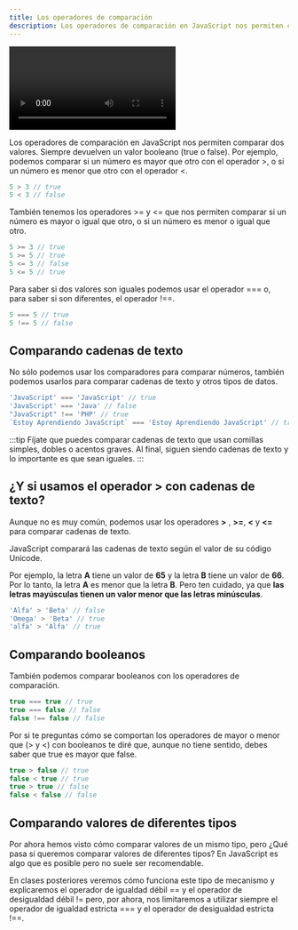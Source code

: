 ```yaml
---
title: Los operadores de comparación
description: Los operadores de comparación en JavaScript nos permiten comparar dos valores.
---
```


<video class="container video" controls>
    <source src="/assets/video/introduccion/operadores-de-comparacion.mp4" type="video/mp4">
</video>

Los operadores de comparación en JavaScript nos permiten comparar dos valores. Siempre devuelven un valor booleano (true o false).
Por ejemplo, podemos comparar si un número es mayor que otro con el operador >, o si un número es menor que otro con el operador <.
```js title="Mayor o Menor"
5 > 3 // true
5 < 3 // false
```
También tenemos los operadores >= y <= que nos permiten comparar si un número es mayor o igual que otro, o si un número es menor o igual que otro.
```js title="Mayor o igual, Menor o igual"
5 >= 3 // true
5 >= 5 // true
5 <= 3 // false
5 <= 5 // true
```
Para saber si dos valores son iguales podemos usar el operador === o, para saber si son diferentes, el operador !==.
```js title="Igual"
5 === 5 // true
5 !== 5 // false
```

## Comparando cadenas de texto
No sólo podemos usar los comparadores para comparar números, también podemos usarlos para comparar cadenas de texto y otros tipos de datos.
```js title="Comprar Cadenas de texto"
'JavaScript' === 'JavaScript' // true
'JavaScript' === 'Java' // false
"JavaScript" !== 'PHP' // true
`Estoy Aprendiendo JavaScript` === 'Estoy Aprendiendo JavaScript' // true
```
:::tip
Fíjate que puedes comparar cadenas de texto que usan comillas simples, dobles o acentos graves. Al final, siguen siendo cadenas de texto y lo importante es que sean iguales.
:::

## ¿Y si usamos el operador > con cadenas de texto?
Aunque no es muy común, podemos usar los operadores **>** , **>=**, **<** y **<=** para comparar cadenas de texto.

JavaScript comparará las cadenas de texto según el valor de su código Unicode.

Por ejemplo, la letra **A** tiene un valor de **65** y la letra **B** tiene un valor de **66**. Por lo tanto, la letra **A** es menor que la letra **B**. Pero ten cuidado, ya que **las letras mayúsculas tienen un valor menor que las letras minúsculas**.
```js title="Comprar Cadenas de texto"
'Alfa' > 'Beta' // false
'Omega' > 'Beta' // true
'alfa' > 'Alfa' // true
```

## Comparando booleanos
También podemos comparar booleanos con los operadores de comparación.
```js title="Comprar Booleanos"
true === true // true
true === false // false
false !== false // false
```
Por si te preguntas cómo se comportan los operadores de mayor o menor que (> y <) con booleanos te diré que, aunque no tiene sentido, debes saber que true es mayor que false.
```js title="Comprar Booleanos"
true > false // true
false < true // true
true > true // false
false < false // false
```

## Comparando valores de diferentes tipos
Por ahora hemos visto cómo comparar valores de un mismo tipo, pero ¿Qué pasa si queremos comparar valores de diferentes tipos? En JavaScript es algo que es posible pero no suele ser recomendable.

En clases posteriores veremos cómo funciona este tipo de mecanismo y explicaremos el operador de igualdad débil == y el operador de desigualdad débil != pero, por ahora, nos limitaremos a utilizar siempre el operador de igualdad estricta === y el operador de desigualdad estricta !==.